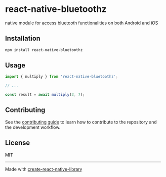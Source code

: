 # react-native-bluetoothz

native module for access bluetooth functionalities on both Android and iOS

## Installation

```sh
npm install react-native-bluetoothz
```

## Usage

```js
import { multiply } from 'react-native-bluetoothz';

// ...

const result = await multiply(3, 7);
```

## Contributing

See the [contributing guide](CONTRIBUTING.md) to learn how to contribute to the repository and the development workflow.

## License

MIT

---

Made with [create-react-native-library](https://github.com/callstack/react-native-builder-bob)
